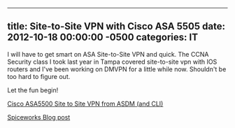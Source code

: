 ﻿---

title:  Site-to-Site VPN with Cisco ASA 5505
date:   2012-10-18 00:00:00 -0500
categories: IT
---






I will have to get smart on ASA Site-to-Site VPN and quick. The CCNA Security class I took last year in Tampa covered site-to-site vpn with IOS routers and I've been working on DMVPN for a little while now. Shouldn't be too hard to figure out.

Let the fun begin!

<a href="http://www.petenetlive.com/KB/Article/0000072.htm">Cisco ASA5500 Site to Site VPN from ASDM (and CLI)</a>

<a href="http://community.spiceworks.com/topic/29881-cisco-asa-5505-site-to-site-vpn">Spiceworks Blog post</a>


